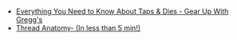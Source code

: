- [Everything You Need to Know About Taps & Dies - Gear Up With Gregg's](https://youtu.be/CWCQ-hlQvdY)
- [Thread Anatomy- (In less than 5 min!)](https://youtu.be/tkEVwpl2S4Q)
